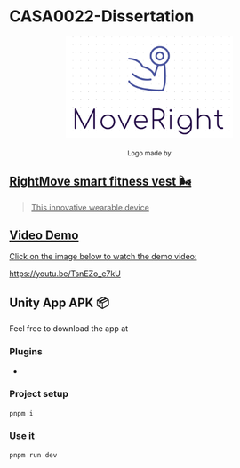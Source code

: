 # CASA0022-Dissertation
<p align='center'><img width="300px" style="display:block; margin:0 auto;" src="https://github.com/youdianhaoxiao/CASA0022-Dissertation/blob/main/logo.png" alt="D1">
</p>

<p align='center'>
<sub>Logo made by <a href="https://www.wix.com/logo/maker/" title="Wix logo maker"> </sub>
</p>

## RightMove smart fitness vest 🌬

> This innovative wearable device 

## Video Demo
Click on the image below to watch the demo video:

https://youtu.be/TsnEZo_e7kU



## Unity App APK 📦

Feel free to download the app at 


### Plugins

- 



### Project setup

```
pnpm i
```

### Use it

```
pnpm run dev
```

